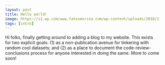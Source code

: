 ```yaml
---
layout: post
title: Hello world!
image: https://i2.wp.com/www.fatosmorina.com/wp-content/uploads/2018/11/hello-world.png
tags: [intro]
---
```


Hi folks, finally getting around to adding a blog to my website. This exists for two explicit goals: (1) as a non-publication avenue for tinkering with random cool datasets; and (2) as a place to document the code-review-conclusions process for anyone interested in doing the same. More to come soon!
